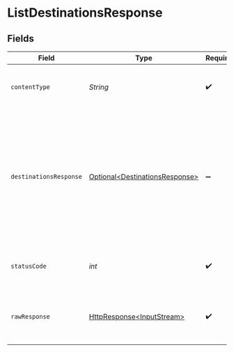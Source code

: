 # ListDestinationsResponse


## Fields

| Field                                                                                                                                                                                                                                                                                                                                                   | Type                                                                                                                                                                                                                                                                                                                                                    | Required                                                                                                                                                                                                                                                                                                                                                | Description                                                                                                                                                                                                                                                                                                                                             | Example                                                                                                                                                                                                                                                                                                                                                 |
| ------------------------------------------------------------------------------------------------------------------------------------------------------------------------------------------------------------------------------------------------------------------------------------------------------------------------------------------------------- | ------------------------------------------------------------------------------------------------------------------------------------------------------------------------------------------------------------------------------------------------------------------------------------------------------------------------------------------------------- | ------------------------------------------------------------------------------------------------------------------------------------------------------------------------------------------------------------------------------------------------------------------------------------------------------------------------------------------------------- | ------------------------------------------------------------------------------------------------------------------------------------------------------------------------------------------------------------------------------------------------------------------------------------------------------------------------------------------------------- | ------------------------------------------------------------------------------------------------------------------------------------------------------------------------------------------------------------------------------------------------------------------------------------------------------------------------------------------------------- |
| `contentType`                                                                                                                                                                                                                                                                                                                                           | *String*                                                                                                                                                                                                                                                                                                                                                | :heavy_check_mark:                                                                                                                                                                                                                                                                                                                                      | HTTP response content type for this operation                                                                                                                                                                                                                                                                                                           |                                                                                                                                                                                                                                                                                                                                                         |
| `destinationsResponse`                                                                                                                                                                                                                                                                                                                                  | [Optional\<DestinationsResponse>](../../models/shared/DestinationsResponse.md)                                                                                                                                                                                                                                                                          | :heavy_minus_sign:                                                                                                                                                                                                                                                                                                                                      | Successful operation                                                                                                                                                                                                                                                                                                                                    | {<br/>"next": "https://api.airbyte.com/v1/destinations?limit=5\u0026offset=10",<br/>"previous": "https://api.airbyte.com/v1/destinations?limit=5\u0026offset=0",<br/>"data": {<br/>"destinationId": "18dccc91-0ab1-4f72-9ed7-0b8fc27c5826",<br/>"name": "Analytics Team Postgres",<br/>"destinationType": "postgres",<br/>"workspaceId": "871d9b60-11d1-44cb-8c92-c246d53bf87e"<br/>}<br/>} |
| `statusCode`                                                                                                                                                                                                                                                                                                                                            | *int*                                                                                                                                                                                                                                                                                                                                                   | :heavy_check_mark:                                                                                                                                                                                                                                                                                                                                      | HTTP response status code for this operation                                                                                                                                                                                                                                                                                                            |                                                                                                                                                                                                                                                                                                                                                         |
| `rawResponse`                                                                                                                                                                                                                                                                                                                                           | [HttpResponse\<InputStream>](https://docs.oracle.com/en/java/javase/11/docs/api/java.net.http/java/net/http/HttpResponse.html)                                                                                                                                                                                                                          | :heavy_check_mark:                                                                                                                                                                                                                                                                                                                                      | Raw HTTP response; suitable for custom response parsing                                                                                                                                                                                                                                                                                                 |                                                                                                                                                                                                                                                                                                                                                         |